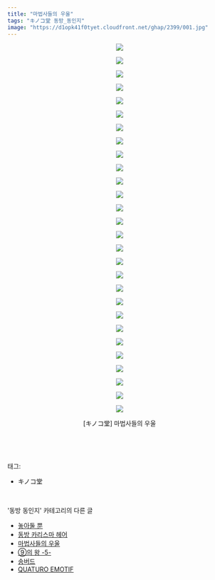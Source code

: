 ```yaml
---
title: "마법사들의 우울"
tags: "キノコ堂 동방_동인지"
image: "https://d1opk41f0tyet.cloudfront.net/ghap/2399/001.jpg"
---
```

<div class="article">
<p style="text-align: center; clear: none; float: none;"><img src="{{ site.imgserver10 }}/ghap/2399/001.jpg"/></p>
<p style="text-align: center; clear: none; float: none;"><img src="{{ site.imgserver10 }}/ghap/2399/002.jpg"/></p>
<p style="text-align: center; clear: none; float: none;"><img src="{{ site.imgserver10 }}/ghap/2399/003.jpg"/></p>
<p style="text-align: center; clear: none; float: none;"><img src="{{ site.imgserver10 }}/ghap/2399/004.jpg"/></p>
<p style="text-align: center; clear: none; float: none;"><img src="{{ site.imgserver10 }}/ghap/2399/005.jpg"/></p>
<p style="text-align: center; clear: none; float: none;"><img src="{{ site.imgserver10 }}/ghap/2399/006.jpg"/></p>
<p style="text-align: center; clear: none; float: none;"><img src="{{ site.imgserver10 }}/ghap/2399/007.jpg"/></p>
<p style="text-align: center; clear: none; float: none;"><img src="{{ site.imgserver10 }}/ghap/2399/008.jpg"/></p>
<p style="text-align: center; clear: none; float: none;"><img src="{{ site.imgserver10 }}/ghap/2399/009.jpg"/></p>
<p style="text-align: center; clear: none; float: none;"><img src="{{ site.imgserver10 }}/ghap/2399/010.jpg"/></p>
<p style="text-align: center; clear: none; float: none;"><img src="{{ site.imgserver10 }}/ghap/2399/011.jpg"/></p>
<p style="text-align: center; clear: none; float: none;"><img src="{{ site.imgserver10 }}/ghap/2399/012.jpg"/></p>
<p style="text-align: center; clear: none; float: none;"><img src="{{ site.imgserver10 }}/ghap/2399/013.jpg"/></p>
<p style="text-align: center; clear: none; float: none;"><img src="{{ site.imgserver10 }}/ghap/2399/014.jpg"/></p>
<p style="text-align: center; clear: none; float: none;"><img src="{{ site.imgserver10 }}/ghap/2399/015.jpg"/></p>
<p style="text-align: center; clear: none; float: none;"><img src="{{ site.imgserver10 }}/ghap/2399/016.jpg"/></p>
<p style="text-align: center; clear: none; float: none;"><img src="{{ site.imgserver10 }}/ghap/2399/017.jpg"/></p>
<p style="text-align: center; clear: none; float: none;"><img src="{{ site.imgserver10 }}/ghap/2399/018.jpg"/></p>
<p style="text-align: center; clear: none; float: none;"><img src="{{ site.imgserver10 }}/ghap/2399/019.jpg"/></p>
<p style="text-align: center; clear: none; float: none;"><img src="{{ site.imgserver10 }}/ghap/2399/020.jpg"/></p>
<p style="text-align: center; clear: none; float: none;"><img src="{{ site.imgserver10 }}/ghap/2399/021.jpg"/></p>
<p style="text-align: center; clear: none; float: none;"><img src="{{ site.imgserver10 }}/ghap/2399/022.jpg"/></p>
<p style="text-align: center; clear: none; float: none;"><img src="{{ site.imgserver10 }}/ghap/2399/023.jpg"/></p>
<p style="text-align: center; clear: none; float: none;"><img src="{{ site.imgserver10 }}/ghap/2399/024.jpg"/></p>
<p style="text-align: center; clear: none; float: none;"><img src="{{ site.imgserver10 }}/ghap/2399/025.jpg"/></p>
<p style="text-align: center; clear: none; float: none;"><img src="{{ site.imgserver10 }}/ghap/2399/026.jpg"/></p>
<p style="text-align: center; clear: none; float: none;"><img src="{{ site.imgserver10 }}/ghap/2399/027.jpg"/></p>
<p style="text-align: center; clear: none; float: none;"><img src="{{ site.imgserver10 }}/ghap/2399/028.jpg"/></p>
<p style="text-align: center; clear: none; float: none;">[キノコ堂] 마법사들의 우울</p>
<p><br/></p>
</div><br/>
<div class="tagTrail">
<p>태그: </p>
<ul>
<li>キノコ堂</li>
</ul>
</div><br/>
<div class="another">
<p>'동방 동인지' 카테고리의 다른 글</p>
<ul>
<li><a href="/ghap_2402">놓아둘 뿐</a></li>
<li><a href="/ghap_2401">동방 카리스마 헤어</a></li>
<li><a href="/ghap_2399">마법사들의 우울</a></li>
<li><a href="/ghap_2398">⑨의 왕 -5-</a></li>
<li><a href="/ghap_2397">송버드</a></li>
<li><a href="/ghap_2396">QUATURO EMOTIF</a></li>
</ul>
</div><br/>
<div class="cb_module cb_fluid">
<div class="cb_wrt cb_profile">
</div><!-- commentList close -->
</div><br/>
